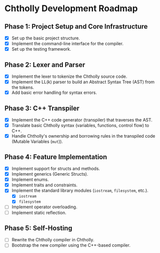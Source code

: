 # Chtholly Development Roadmap

## Phase 1: Project Setup and Core Infrastructure

- [x] Set up the basic project structure.
- [x] Implement the command-line interface for the compiler.
- [x] Set up the testing framework.

## Phase 2: Lexer and Parser

- [x] Implement the lexer to tokenize the Chtholly source code.
- [x] Implement the LL(k) parser to build an Abstract Syntax Tree (AST) from the tokens.
- [x] Add basic error handling for syntax errors.

## Phase 3: C++ Transpiler

- [x] Implement the C++ code generator (transpiler) that traverses the AST.
- [x] Translate basic Chtholly syntax (variables, functions, control flow) to C++.
- [x] Handle Chtholly's ownership and borrowing rules in the transpiled code (Mutable Variables (`mut`)).

## Phase 4: Feature Implementation

- [x] Implement support for structs and methods.
- [x] Implement generics (Generic Structs).
- [x] Implement enums.
- [x] Implement traits and constraints.
- [x] Implement the standard library modules (`iostream`, `filesystem`, etc.).
  - [x] `iostream`
  - [x] `filesystem`
- [ ] Implement operator overloading.
- [ ] Implement static reflection.

## Phase 5: Self-Hosting

- [ ] Rewrite the Chtholly compiler in Chtholly.
- [ ] Bootstrap the new compiler using the C++-based compiler.
